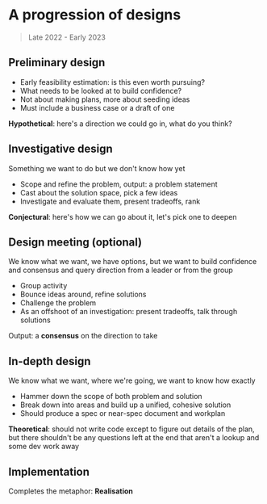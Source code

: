 # A progression of designs

> Late 2022 - Early 2023


## Preliminary design

- Early feasibility estimation: is this even worth pursuing?
- What needs to be looked at to build confidence?
- Not about making plans, more about seeding ideas
- Must include a business case or a draft of one

**Hypothetical**: here's a direction we could go in, what do you think?


## Investigative design

Something we want to do but we don't know how yet

- Scope and refine the problem, output: a problem statement
- Cast about the solution space, pick a few ideas
- Investigate and evaluate them, present tradeoffs, rank

**Conjectural**: here's how we can go about it, let's pick one to deepen


## Design meeting (optional)

We know what we want, we have options, but we want to build confidence and consensus and query direction from a leader or from the group

- Group activity
- Bounce ideas around, refine solutions
- Challenge the problem
- As an offshoot of an investigation: present tradeoffs, talk through solutions

Output: a **consensus** on the direction to take


## In-depth design

We know what we want, where we're going, we want to know how exactly

- Hammer down the scope of both problem and solution
- Break down into areas and build up a unified, cohesive solution
- Should produce a spec or near-spec document and workplan

**Theoretical**: should not write code except to figure out details of the plan, but there shouldn't be any questions left at the end that aren't a lookup and some dev work away


## Implementation

Completes the metaphor: **Realisation**
